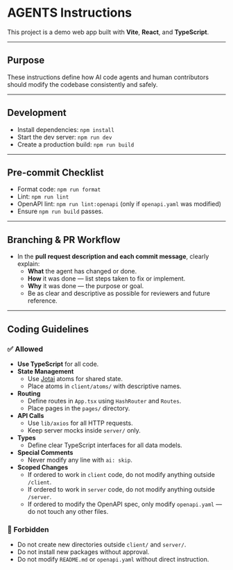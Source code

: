 # AGENTS Instructions

This project is a demo web app built with **Vite**, **React**, and **TypeScript**.

---

## Purpose

These instructions define how AI code agents and human contributors should modify the codebase consistently and safely.

---

## Development

- Install dependencies: `npm install`
- Start the dev server: `npm run dev`
- Create a production build: `npm run build`

---

## Pre-commit Checklist

- Format code: `npm run format`
- Lint: `npm run lint`
- OpenAPI lint: `npm run lint:openapi` (only if `openapi.yaml` was modified)
- Ensure `npm run build` passes.

---

## Branching & PR Workflow

- In the **pull request description and each commit message**, clearly explain:
  - **What** the agent has changed or done.
  - **How** it was done — list steps taken to fix or implement.
  - **Why** it was done — the purpose or goal.
  - Be as clear and descriptive as possible for reviewers and future reference.

---

## Coding Guidelines

### ✅ Allowed

- **Use TypeScript** for all code.
- **State Management**
  - Use [Jotai](https://jotai.org/) atoms for shared state.
  - Place atoms in `client/atoms/` with descriptive names.
- **Routing**
  - Define routes in `App.tsx` using `HashRouter` and `Routes`.
  - Place pages in the `pages/` directory.
- **API Calls**
  - Use `lib/axios` for all HTTP requests.
  - Keep server mocks inside `server/` only.
- **Types**
  - Define clear TypeScript interfaces for all data models.
- **Special Comments**
  - Never modify any line with `ai: skip`.
- **Scoped Changes**
  - If ordered to work in `client` code, do not modify anything outside `/client`.
  - If ordered to work in `server` code, do not modify anything outside `/server`.
  - If ordered to modify the OpenAPI spec, only modify `openapi.yaml` — do not touch any other files.

### 🚫 Forbidden

- Do not create new directories outside `client/` and `server/`.
- Do not install new packages without approval.
- Do not modify `README.md` or `openapi.yaml` without direct instruction.


